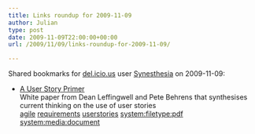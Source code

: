 ```yaml
---
title: Links roundup for 2009-11-09
author: Julian
type: post
date: 2009-11-09T22:00:00+00:00
url: /2009/11/09/links-roundup-for-2009-11-09/

---
```

Shared bookmarks for [del.icio.us][1] user [Synesthesia][2] on 2009-11-09:

  * [A User Story Primer][3]  
    White paper from Dean Leffingwell and Pete Behrens that synthesises current thinking on the use of user stories  
    [agile][4] [requirements][5] [userstories][6] [system:filetype:pdf][7] [system:media:document][8]

 [1]: http://del.icio.us/
 [2]: http://del.icio.us/synesthesia
 [3]: http://scalingsoftwareagility.files.wordpress.com/2009/11/user-story-primer.pdf
 [4]: http://delicious.com/synesthesia/agile
 [5]: http://delicious.com/synesthesia/requirements
 [6]: http://delicious.com/synesthesia/userstories
 [7]: http://delicious.com/synesthesia/system%3Afiletype%3Apdf
 [8]: http://delicious.com/synesthesia/system%3Amedia%3Adocument